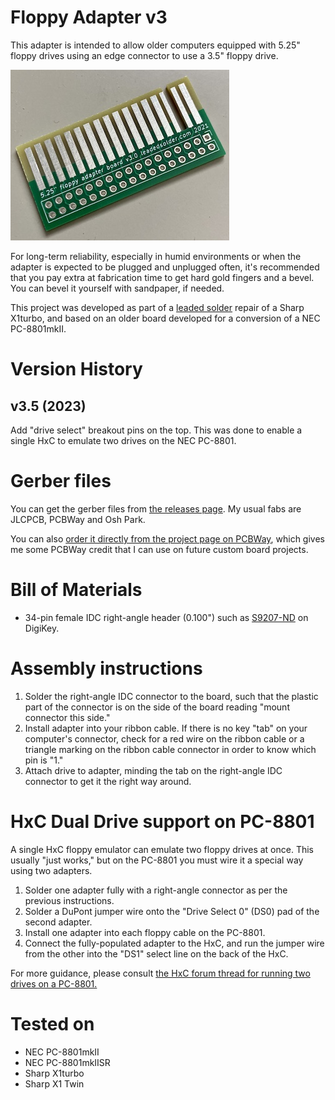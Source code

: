 # Floppy Adapter v3
This adapter is intended to allow older computers equipped with 5.25" floppy drives using an edge connector to use a 3.5" floppy drive.

![The floppy adapter board, with HASL coating and no bevel.](images/first-rev.jpg)

For long-term reliability, especially in humid environments or when the adapter is expected to be plugged and unplugged often, it's recommended that you pay extra at fabrication time to get hard gold fingers and a bevel. You can bevel it yourself with sandpaper, if needed.

This project was developed as part of a [leaded solder](https://www.leadedsolder.com/) repair of a Sharp X1turbo, and based on an older board developed for a conversion of a NEC PC-8801mkII.

# Version History
## v3.5 (2023)
Add "drive select" breakout pins on the top. This was done to enable a single HxC to emulate two drives on the NEC PC-8801.

# Gerber files
You can get the gerber files from [the releases page](https://github.com/barbeque/floppy-edge-connector-adapter/releases/). My usual fabs are JLCPCB, PCBWay and Osh Park.

You can also [order it directly from the project page on PCBWay](https://www.pcbway.com/project/shareproject/5_25__Floppy_edge_connector_to_34_pin_3_5__floppy_drive_adapter.html), which gives me some PCBWay credit that I can use on future custom board projects.

# Bill of Materials
 * 34-pin female IDC right-angle header (0.100") such as [S9207-ND](https://www.digikey.ca/product-detail/en/sullins-connector-solutions/SFH11-PBPC-D17-RA-BK/S9207-ND/1990100) on DigiKey.

# Assembly instructions
 1. Solder the right-angle IDC connector to the board, such that the plastic part of the connector is on the side of the board reading "mount connector this side."
 2. Install adapter into your ribbon cable. If there is no key "tab" on your computer's connector, check for a red wire on the ribbon cable or a triangle marking on the ribbon cable connector in order to know which pin is "1."
 3. Attach drive to adapter, minding the tab on the right-angle IDC connector to get it the right way around.

# HxC Dual Drive support on PC-8801
A single HxC floppy emulator can emulate two floppy drives at once. This usually "just works," but on the PC-8801 you must wire it a special way using two adapters.

 1. Solder one adapter fully with a right-angle connector as per the previous instructions.
 2. Solder a DuPont jumper wire onto the "Drive Select 0" (DS0) pad of the second adapter.
 3. Install one adapter into each floppy cable on the PC-8801.
 4. Connect the fully-populated adapter to the HxC, and run the jumper wire from the other into the "DS1" select line on the back of the HxC.

For more guidance, please consult [the HxC forum thread for running two drives on a PC-8801.](https://torlus.com/floppy/forum/viewtopic.php?t=502)

# Tested on
 - NEC PC-8801mkII
 - NEC PC-8801mkIISR
 - Sharp X1turbo
 - Sharp X1 Twin
